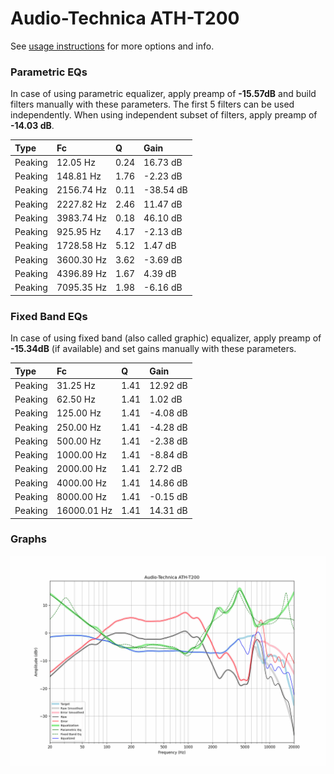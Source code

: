 # Audio-Technica ATH-T200
See [usage instructions](https://github.com/jaakkopasanen/AutoEq#usage) for more options and info.

### Parametric EQs
In case of using parametric equalizer, apply preamp of **-15.57dB** and build filters manually
with these parameters. The first 5 filters can be used independently.
When using independent subset of filters, apply preamp of **-14.03 dB**.

| Type    | Fc         |    Q | Gain      |
|:--------|:-----------|:-----|:----------|
| Peaking | 12.05 Hz   | 0.24 | 16.73 dB  |
| Peaking | 148.81 Hz  | 1.76 | -2.23 dB  |
| Peaking | 2156.74 Hz | 0.11 | -38.54 dB |
| Peaking | 2227.82 Hz | 2.46 | 11.47 dB  |
| Peaking | 3983.74 Hz | 0.18 | 46.10 dB  |
| Peaking | 925.95 Hz  | 4.17 | -2.13 dB  |
| Peaking | 1728.58 Hz | 5.12 | 1.47 dB   |
| Peaking | 3600.30 Hz | 3.62 | -3.69 dB  |
| Peaking | 4396.89 Hz | 1.67 | 4.39 dB   |
| Peaking | 7095.35 Hz | 1.98 | -6.16 dB  |

### Fixed Band EQs
In case of using fixed band (also called graphic) equalizer, apply preamp of **-15.34dB**
(if available) and set gains manually with these parameters.

| Type    | Fc          |    Q | Gain     |
|:--------|:------------|:-----|:---------|
| Peaking | 31.25 Hz    | 1.41 | 12.92 dB |
| Peaking | 62.50 Hz    | 1.41 | 1.02 dB  |
| Peaking | 125.00 Hz   | 1.41 | -4.08 dB |
| Peaking | 250.00 Hz   | 1.41 | -4.28 dB |
| Peaking | 500.00 Hz   | 1.41 | -2.38 dB |
| Peaking | 1000.00 Hz  | 1.41 | -8.84 dB |
| Peaking | 2000.00 Hz  | 1.41 | 2.72 dB  |
| Peaking | 4000.00 Hz  | 1.41 | 14.86 dB |
| Peaking | 8000.00 Hz  | 1.41 | -0.15 dB |
| Peaking | 16000.01 Hz | 1.41 | 14.31 dB |

### Graphs
![](./Audio-Technica%20ATH-T200.png)